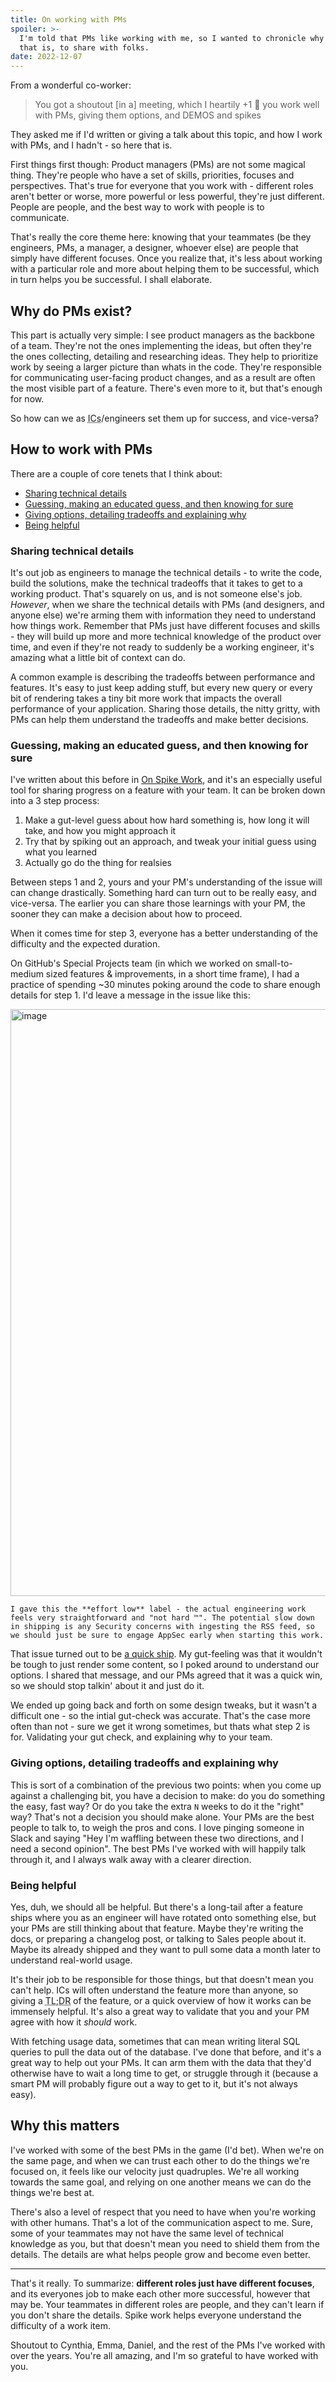 ```yaml
---
title: On working with PMs
spoiler: >-
  I'm told that PMs like working with me, so I wanted to chronicle why I think
  that is, to share with folks.
date: 2022-12-07
---
```


From a wonderful co-worker:

> You got a shoutout [in a] meeting, which I heartily +1 🤗
> you work well with PMs, giving them options, and DEMOS and spikes

They asked me if I'd written or giving a talk about this topic, and how I work with PMs, and I hadn't - so here that is.

First things first though: Product managers (PMs) are not some magical thing. They're people who have a set of skills, priorities, focuses and perspectives. That's true for everyone that you work with - different roles aren't better or worse, more powerful or less powerful, they're just different. People are people, and the best way to work with people is to communicate.

That's really the core theme here: knowing that your teammates (be they engineers, PMs, a manager, a designer, whoever else) are people that simply have different focuses. Once you realize that, it's less about working with a particular role and more about helping them to be successful, which in turn helps you be successful. I shall elaborate.

## Why do PMs exist?

This part is actually very simple: I see product managers as the backbone of a team. They're not the ones implementing the ideas, but often they're the ones collecting, detailing and researching ideas. They help to prioritize work by seeing a larger picture than whats in the code. They're responsible for communicating user-facing product changes, and as a result are often the most visible part of a feature. There's even more to it, but that's enough for now.

So how can we as <abbr title="Individual Contributors">ICs</abbr>/engineers set them up for success, and vice-versa?

## How to work with PMs

There are a couple of core tenets that I think about:

- [Sharing technical details](#sharing-technical-details)
- [Guessing, making an educated guess, and then knowing for sure](#guessing-making-an-educated-guess-and-then-knowing-for-sure)
- [Giving options, detailing tradeoffs and explaining why](#giving-options-detailing-tradeoffs-and-explaining-why)
- [Being helpful](#being-helpful)

### Sharing technical details

It's out job as engineers to manage the technical details - to write the code, build the solutions, make the technical tradeoffs that it takes to get to a working product. That's squarely on us, and is not someone else's job. _However_, when we share the technical details with PMs (and designers, and anyone else) we're arming them with information they need to understand how things work. Remember that PMs just have different focuses and skills - they will build up more and more technical knowledge of the product over time, and even if they're not ready to suddenly be a working engineer, it's amazing what a little bit of context can do.

A common example is describing the tradeoffs between performance and features. It's easy to just keep adding stuff, but every new query or every bit of rendering takes a tiny bit more work that impacts the overall performance of your application. Sharing those details, the nitty gritty, with PMs can help them understand the tradeoffs and make better decisions.

### Guessing, making an educated guess, and then knowing for sure

I've written about this before in [On Spike Work](/posts/on-spike-work), and it's an especially useful tool for sharing progress on a feature with your team. It can be broken down into a 3 step process:

1. Make a gut-level guess about how hard something is, how long it will take, and how you might approach it
2. Try that by spiking out an approach, and tweak your initial guess using what you learned
3. Actually go do the thing for realsies

Between steps 1 and 2, yours and your PM's understanding of the issue will can change drastically. Something hard can turn out to be really easy, and vice-versa. The earlier you can share those learnings with your PM, the sooner they can make a decision about how to proceed.

When it comes time for step 3, everyone has a better understanding of the difficulty and the expected duration.

On GitHub's Special Projects team (in which we worked on small-to-medium sized features & improvements, in a short time frame), I had a practice of spending ~30 minutes poking around the code to share enough details for step 1. I'd leave a message in the issue like this:

<img width="939" alt="image" src="https://user-images.githubusercontent.com/10660468/206308183-f136784a-8877-48ce-8af2-5acb46d282c8.png">

```
I gave this the **effort low** label - the actual engineering work feels very straightforward and "not hard ™️". The potential slow down in shipping is any Security concerns with ingesting the RSS feed, so we should just be sure to engage AppSec early when starting this work.
```

That issue turned out to be [a quick ship](https://github.blog/changelog/2022-05-11-changelog-summarized-on-user-dashboards/). My gut-feeling was that it wouldn't be tough to just render some content, so I poked around to understand our options. I shared that message, and our PMs agreed that it was a quick win, so we should stop talkin' about it and just do it.

We ended up going back and forth on some design tweaks, but it wasn't a difficult one - so the intial gut-check was accurate. That's the case more often than not - sure we get it wrong sometimes, but thats what step 2 is for. Validating your gut check, and explaining why to your team.

### Giving options, detailing tradeoffs and explaining why

This is sort of a combination of the previous two points: when you come up against a challenging bit, you have a decision to make: do you do something the easy, fast way? Or do you take the extra `N` weeks to do it the "right" way? That's not a decision you should make alone. Your PMs are the best people to talk to, to weigh the pros and cons. I love pinging someone in Slack and saying "Hey I'm waffling between these two directions, and I need a second opinion". The best PMs I've worked with will happily talk through it, and I always walk away with a clearer direction.

### Being helpful

Yes, duh, we should all be helpful. But there's a long-tail after a feature ships where you as an engineer will have rotated onto something else, but your PMs are still thinking about that feature. Maybe they're writing the docs, or preparing a changelog post, or talking to Sales people about it. Maybe its already shipped and they want to pull some data a month later to understand real-world usage.

It's their job to be responsible for those things, but that doesn't mean you can't help. ICs will often understand the feature more than anyone, so giving a <abbr title="Too long, didn't read">TL;DR</abbr> of the feature, or a quick overview of how it works can be immensely helpful. It's also a great way to validate that you and your PM agree with how it _should_ work.

With fetching usage data, sometimes that can mean writing literal SQL queries to pull the data out of the database. I've done that before, and it's a great way to help out your PMs. It can arm them with the data that they'd otherwise have to wait a long time to get, or struggle through it (because a smart PM will probably figure out a way to get to it, but it's not always easy).

## Why this matters

I've worked with some of the best PMs in the game (I'd bet). When we're on the same page, and when we can trust each other to do the things we're focused on, it feels like our velocity just quadruples. We're all working towards the same goal, and relying on one another means we can do the things we're best at.

There's also a level of respect that you need to have when you're working with other humans. That's a lot of the communication aspect to me. Sure, some of your teammates may not have the same level of technical knowledge as you, but that doesn't mean you need to shield them from the details. The details are what helps people grow and become even better.

---

That's it really. To summarize: **different roles just have different focuses**, and its everyones job to make each other more successful, however that may be. Your teammates in different roles are people, and they can't learn if you don't share the details. Spike work helps everyone understand the difficulty of a work item.

Shoutout to Cynthia, Emma, Daniel, and the rest of the PMs I've worked with over the years. You're all amazing, and I'm so grateful to have worked with you.
